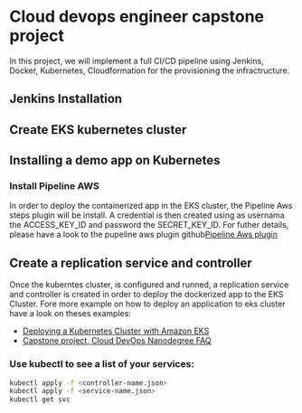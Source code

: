 # Cloud devops engineer capstone project

In this project, we will implement a full CI/CD pipeline using Jenkins, Docker, Kubernetes, Cloudformation for the provisioning the infractructure.

## Jenkins Installation

## Create EKS kubernetes cluster

## Installing a demo app on Kubernetes
### Install Pipeline AWS
In order to deploy the  containerized app in the EKS cluster, the Pipeline Aws steps plugin will be install. A credential is then created using as usernama the ACCESS_KEY_ID and password the SECRET_KEY_ID.
For futher details, please have a look to the pupeline aws plugin github[Pipeline Aws plugin](https://github.com/jenkinsci/pipeline-aws-plugin)

## Create a replication service and controller
Once the kuberntes cluster, is configured and runned, a replication service and controller is created in order to deploy the dockerized app to the EKS Cluster.  Fore more example on how to deploy an application to eks cluster have a look on theses examples:
- [Deploying a Kubernetes Cluster with Amazon EKS](https://logz.io/blog/amazon-eks/)
- [Capstone project, Cloud DevOps Nanodegree FAQ](https://medium.com/@andresaaap/capstone-cloud-devops-nanodegree-4493ab439d48)


### Use kubectl to see a list of your services:
```sh
kubectl apply -f <controller-name.json>
kubectl apply -f <service-name.json>
kubectl get svc
```

